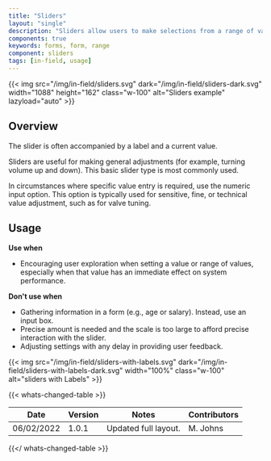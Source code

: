 ```yaml
---
title: "Sliders"
layout: "single"
description: "Sliders allow users to make selections from a range of values."
components: true
keywords: forms, form, range
component: sliders
tags: [in-field, usage]
---
```


{{< img src="/img/in-field/sliders.svg" dark="/img/in-field/sliders-dark.svg" width="1088" height="162" class="w-100" alt="Sliders example" lazyload="auto" >}}

## Overview

The slider is often accompanied by a label and a current value.

Sliders are useful for making general adjustments (for example, turning volume up and down). This basic slider type is most commonly used.

In circumstances where specific value entry is required, use the numeric input option. This option is typically used for sensitive, fine, or technical value adjustment, such as for valve tuning.

## Usage

**Use when**

- Encouraging user exploration when setting a value or range of values, especially when that value has an immediate effect on system performance.

**Don't use when**

- Gathering information in a form (e.g., age or salary). Instead, use an input box.
- Precise amount is needed and the scale is too large to afford precise interaction with the slider.
- Adjusting settings with any delay in providing user feedback.

{{< img src="/img/in-field/sliders-with-labels.svg" dark="/img/in-field/sliders-with-labels-dark.svg" width="100%" class="w-100" alt="sliders with Labels" >}}

{{< whats-changed-table >}}

| Date       | Version | Notes                | Contributors |
| ---------- | ------- | -------------------- | ------------ |
| 06/02/2022 | 1.0.1   | Updated full layout. | M. Johns     |

{{</ whats-changed-table >}}
